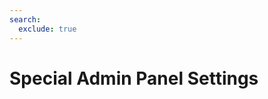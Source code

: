```yaml
---
search:
  exclude: true
---
```


# Special Admin Panel Settings

<script>
document.location.href="../Special-Admin-Panel-Settings/";
</script>